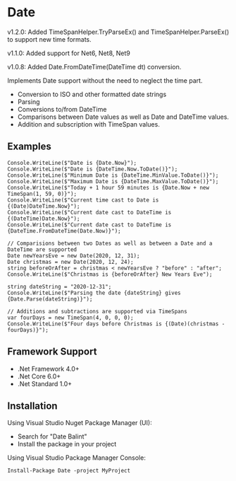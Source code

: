 # Date

v1.2.0: Added TimeSpanHelper.TryParseEx() and TimeSpanHelper.ParseEx() to support new time formats.

v1.1.0: Added support for Net6, Net8, Net9

v1.0.8: Added Date.FromDateTime(DateTime dt) conversion.

Implements Date support without the need to neglect the time part.
- Conversion to ISO and other formatted date strings
- Parsing
- Conversions to/from DateTime
- Comparisons between Date values as well as Date and DateTime values.
- Addition and subscription with TimeSpan values.

## Examples
    Console.WriteLine($"Date is {Date.Now}");
    Console.WriteLine($"Date is {DateTime.Now.ToDate()}");
    Console.WriteLine($"Minimum Date is {DateTime.MinValue.ToDate()}");
    Console.WriteLine($"Maximum Date is {DateTime.MaxValue.ToDate()}");
    Console.WriteLine($"Today + 1 hour 59 minutes is {Date.Now + new TimeSpan(1, 59, 0)}");
    Console.WriteLine($"Current time cast to Date is {(Date)DateTime.Now}");
    Console.WriteLine($"Current date cast to DateTime is {(DateTime)Date.Now}");
    Console.WriteLine($"Current date cast to DateTime is {DateTime.FromDateTime(Date.Now)}");
    
    // Comparisions between two Dates as well as between a Date and a DateTime are supported
    Date newYearsEve = new Date(2020, 12, 31);
    Date christmas = new Date(2020, 12, 24);
    string beforeOrAfter = christmas < newYearsEve ? "before" : "after";
    Console.WriteLine($"Christmas is {beforeOrAfter} New Years Eve");
    
    string dateString = "2020-12-31";
    Console.WriteLine($"Parsing the date {dateString} gives {Date.Parse(dateString)}");
    
    // Additions and subtractions are supported via TimeSpans
    var fourDays = new TimeSpan(4, 0, 0, 0);
    Console.WriteLine($"Four days before Christmas is {(Date)(christmas - fourDays)}");

## Framework Support
- .Net Framework 4.0+
- .Net Core 6.0+
- .Net Standard 1.0+

## Installation
Using Visual Studio Nuget Package Manager (UI):
- Search for "Date Balint"
- Install the package in your project

Using Visual Studio Package Manager Console:

    Install-Package Date -project MyProject
